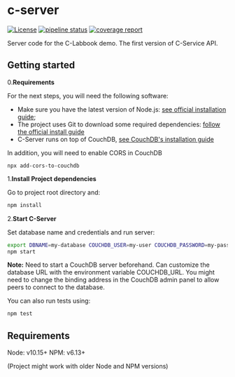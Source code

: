# c-server

[![License](https://img.shields.io/badge/license-MIT-green)](https://opensource.org/licenses/MIT)
[![pipeline status](https://gitlab.inria.fr/concordant/software/c-server/badges/master/pipeline.svg)](https://gitlab.inria.fr/concordant/software/c-server/-/commits/master)
[![coverage report](https://gitlab.inria.fr/concordant/software/c-server/badges/master/coverage.svg)](https://gitlab.inria.fr/concordant/software/c-server/-/commits/master)

Server code for the C-Labbook demo.
The first version of C-Service API.

## Getting started

0.**Requirements**

For the next steps, you will need the following software:

- Make sure you have the latest version of Node.js: [see official installation guide](https://nodejs.org/en/download/);
- The project uses Git to download some required dependencies: [follow the official install guide](https://git-scm.com/book/en/v2/Getting-Started-Installing-Git)
- C-Server runs on top of CouchDB, [see CouchDB's installation guide](https://docs.couchdb.org/en/stable/install/index.html)

In addition, you will need to enable CORS in CouchDB

```shell
npx add-cors-to-couchdb
```

1.**Install Project dependencies**

Go to project root directory and:

```bash
npm install
```

2.**Start C-Server**

Set database name and credentials and run server:

```bash
export DBNAME=my-database COUCHDB_USER=my-user COUCHDB_PASSWORD=my-passwd
npm start
```

**Note:** Need to start a CouchDB server beforehand. Can customize the database URL with the environment variable COUCHDB_URL.
You might need to change the binding address in the CouchDB admin panel to allow peers to connect to the database.

You can also run tests using:

```bash
npm test
```

## Requirements

Node: v10.15+
NPM: v6.13+

(Project might work with older Node and NPM versions)
